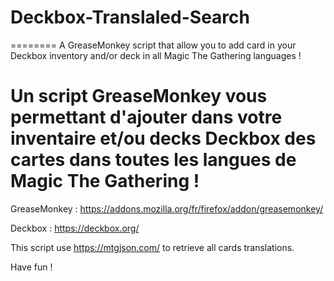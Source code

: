# Deckbox-Translaled-Search
========
A GreaseMonkey script that allow you to add card in your Deckbox inventory and/or deck in all Magic The Gathering languages !

Un script GreaseMonkey vous permettant d'ajouter dans votre inventaire et/ou decks Deckbox des cartes dans toutes les langues de Magic The Gathering !
========
GreaseMonkey : https://addons.mozilla.org/fr/firefox/addon/greasemonkey/

Deckbox : https://deckbox.org/

This script use https://mtgjson.com/ to retrieve all cards translations.

Have fun !
